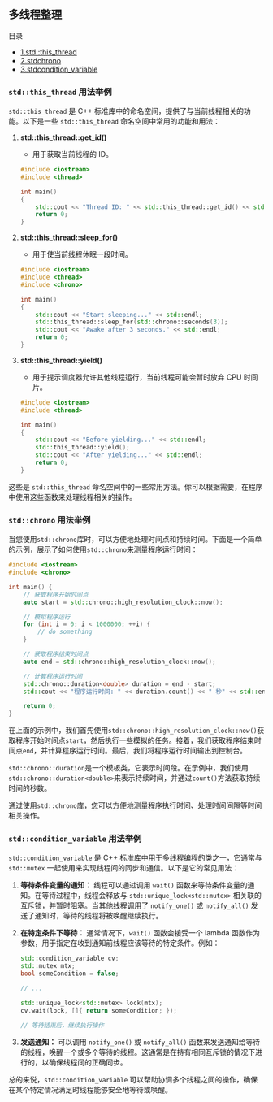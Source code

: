 ## 多线程整理

目录

* [1.std::this_thread](#stdthis_thread-用法举例)
* [2.stdchrono](#stdchrono-用法举例)
* [3.stdcondition_variable](#stdcondition_variable-用法举例)

### `std::this_thread` 用法举例

`std::this_thread` 是 C++ 标准库中的命名空间，提供了与当前线程相关的功能。以下是一些 `std::this_thread` 命名空间中常用的功能和用法：

1. **std::this_thread::get_id()**
   * 用于获取当前线程的 ID。

   ```cpp
   #include <iostream>
   #include <thread>

   int main()
   {
       std::cout << "Thread ID: " << std::this_thread::get_id() << std::endl;
       return 0;
   }
   ```

2. **std::this_thread::sleep_for()**
   * 用于使当前线程休眠一段时间。

   ```cpp
   #include <iostream>
   #include <thread>
   #include <chrono>

   int main()
   {
       std::cout << "Start sleeping..." << std::endl;
       std::this_thread::sleep_for(std::chrono::seconds(3));
       std::cout << "Awake after 3 seconds." << std::endl;
       return 0;
   }
   ```

3. **std::this_thread::yield()**
   * 用于提示调度器允许其他线程运行，当前线程可能会暂时放弃 CPU 时间片。

   ```cpp
   #include <iostream>
   #include <thread>

   int main()
   {
       std::cout << "Before yielding..." << std::endl;
       std::this_thread::yield();
       std::cout << "After yielding..." << std::endl;
       return 0;
   }
   ```

这些是 `std::this_thread` 命名空间中的一些常用方法。你可以根据需要，在程序中使用这些函数来处理线程相关的操作。

### `std::chrono` 用法举例

当您使用`std::chrono`库时，可以方便地处理时间点和持续时间。下面是一个简单的示例，展示了如何使用`std::chrono`来测量程序运行时间：

```cpp
#include <iostream>
#include <chrono>

int main() {
    // 获取程序开始时间点
    auto start = std::chrono::high_resolution_clock::now();

    // 模拟程序运行
    for (int i = 0; i < 1000000; ++i) {
        // do something
    }

    // 获取程序结束时间点
    auto end = std::chrono::high_resolution_clock::now();

    // 计算程序运行时间
    std::chrono::duration<double> duration = end - start;
    std::cout << "程序运行时间: " << duration.count() << " 秒" << std::endl;

    return 0;
}
```

在上面的示例中，我们首先使用`std::chrono::high_resolution_clock::now()`获取程序开始时间点`start`，然后执行一些模拟的任务。接着，我们获取程序结束时间点`end`，并计算程序运行时间。最后，我们将程序运行时间输出到控制台。

`std::chrono::duration`是一个模板类，它表示时间段。在示例中，我们使用`std::chrono::duration<double>`来表示持续时间，并通过`count()`方法获取持续时间的秒数。

通过使用`std::chrono`库，您可以方便地测量程序执行时间、处理时间间隔等时间相关操作。

### `std::condition_variable` 用法举例

`std::condition_variable` 是 C++ 标准库中用于多线程编程的类之一，它通常与 `std::mutex` 一起使用来实现线程间的同步和通信。以下是它的常见用法：

1. **等待条件变量的通知：** 线程可以通过调用 `wait()` 函数来等待条件变量的通知。在等待过程中，线程会释放与 `std::unique_lock<std::mutex>` 相关联的互斥锁，并暂时阻塞。当其他线程调用了 `notify_one()` 或 `notify_all()` 发送了通知时，等待的线程将被唤醒继续执行。

2. **在特定条件下等待：** 通常情况下，`wait()` 函数会接受一个 lambda 函数作为参数，用于指定在收到通知前线程应该等待的特定条件。例如：

   ```cpp
   std::condition_variable cv;
   std::mutex mtx;
   bool someCondition = false;

   // ...

   std::unique_lock<std::mutex> lock(mtx);
   cv.wait(lock, []{ return someCondition; });

   // 等待结束后，继续执行操作
   ```

3. **发送通知：** 可以调用 `notify_one()` 或 `notify_all()` 函数来发送通知给等待的线程，唤醒一个或多个等待的线程。这通常是在持有相同互斥锁的情况下进行的，以确保线程间的正确同步。

总的来说，`std::condition_variable` 可以帮助协调多个线程之间的操作，确保在某个特定情况满足时线程能够安全地等待或唤醒。
